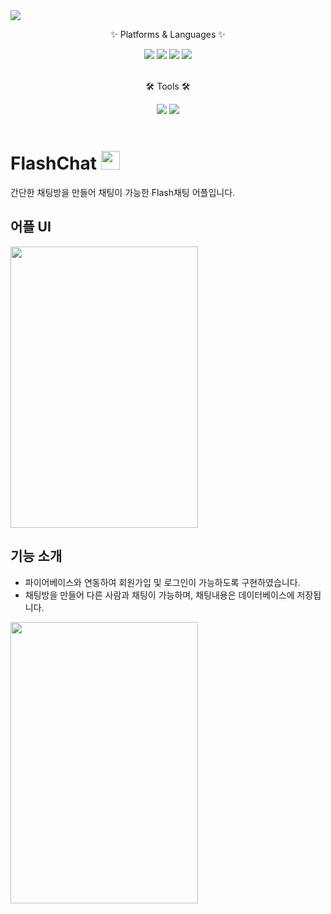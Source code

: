 <img src="https://capsule-render.vercel.app/api?type=waving&color=auto&height=200&section=header&text=FlashChat&fontSize=90" />

<div align=Center>
	<p>✨ Platforms & Languages ✨</p>	
</div>
<div align="Center">
	<img src="https://img.shields.io/badge/Android-3DDC84?style=flat&logo=Java&logoColor=white" />  
	<img src="https://img.shields.io/badge/Flutter-02569B?style=flat&logo=Java&logoColor=white" />  
	<img src="https://img.shields.io/badge/Dart-0175C2?style=flat&logo=Java&logoColor=white" />
	<img src="https://img.shields.io/badge/Firebase-FFCA28?style=flat&logo=Java&logoColor=white" />
</div>
<br>
<div align=Center>
	<p>🛠 Tools 🛠</p>
</div>
<div align=Center>
	<img src="https://img.shields.io/badge/Visual Studio Code-007ACC?style=flat&logo=Java&logoColor=white" />
	<img src="https://img.shields.io/badge/Git Hub-181717?style=flat&logo=Java&logoColor=white" />
</div>
<br>

# FlashChat <img src="https://user-images.githubusercontent.com/103208820/210212608-e28cdd0e-d35e-44b2-b65b-69003b248ea4.png"  width="30" height="30"/>

간단한 채팅방을 만들어 채팅이 가능한 Flash채팅 어플입니다.

## 어플 UI

<img src="https://user-images.githubusercontent.com/103208820/210213528-858bca12-d82a-4d07-babb-068a0f0e02df.gif"  width="300" height="450"/>

## 기능 소개

* 파이어베이스와 연동하여 회원가입 및 로그인이 가능하도록 구현하였습니다.
* 채팅방을 만들어 다른 사람과 채팅이 가능하며, 채팅내용은  데이터베이스에 저장됩니다.

<img src="https://user-images.githubusercontent.com/103208820/210216183-1b9c4cd5-224d-4d5e-9c48-2501a1c76165.gif"  width="300" height="450"/>
